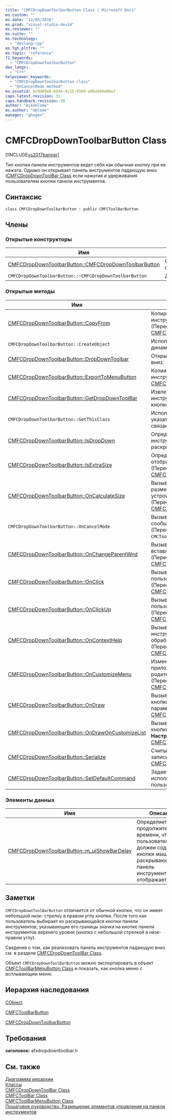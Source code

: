 ```yaml
---
title: "CMFCDropDownToolbarButton Class | Microsoft Docs"
ms.custom: ""
ms.date: "12/05/2016"
ms.prod: "visual-studio-dev14"
ms.reviewer: ""
ms.suite: ""
ms.technology: 
  - "devlang-cpp"
ms.tgt_pltfrm: ""
ms.topic: "reference"
f1_keywords: 
  - "CMFCDropDownToolbarButton"
dev_langs: 
  - "C++"
helpviewer_keywords: 
  - "CMFCDropDownToolbarButton class"
  - "OnCancelMode method"
ms.assetid: bc9d69e6-bd3e-4c15-9368-e80a504a0ba7
caps.latest.revision: 31
caps.handback.revision: 20
author: "mikeblome"
ms.author: "mblome"
manager: "ghogen"
---
```

# CMFCDropDownToolbarButton Class
[!INCLUDE[vs2017banner](../../assembler/inline/includes/vs2017banner.md)]

Тип кнопки панели инструментов ведет себя как обычная кнопку при ее нажата.  Однако он открывает панель инструментов падающую вниз \([CMFCDropDownToolBar Class](../../mfc/reference/cmfcdropdowntoolbar-class.md) если нажатия и удерживания пользователем кнопки панели инструментов.  
  
## Синтаксис  
  
```  
class CMFCDropDownToolbarButton : public CMFCToolBarButton  
```  
  
## Члены  
  
### Открытые конструкторы  
  
|Имя|Описание|  
|---------|--------------|  
|[CMFCDropDownToolbarButton::CMFCDropDownToolbarButton](../Topic/CMFCDropDownToolbarButton::CMFCDropDownToolbarButton.md)|Создает объект `CMFCDropDownToolbarButton`.|  
|`CMFCDropDownToolbarButton::~CMFCDropDownToolbarButton`|Деструктор.|  
  
### Открытые методы  
  
|Имя|Описание|  
|---------|--------------|  
|[CMFCDropDownToolbarButton::CopyFrom](../Topic/CMFCDropDownToolbarButton::CopyFrom.md)|Копирует свойства другой кнопки панели инструментов с текущим кнопке.  \(Переопределяет [CMFCToolBarButton::CopyFrom](../Topic/CMFCToolBarButton::CopyFrom.md)\).|  
|`CMFCDropDownToolbarButton::CreateObject`|Используемый платформой, чтобы создать динамический экземпляр этого типа класса.|  
|[CMFCDropDownToolbarButton::DropDownToolbar](../Topic/CMFCDropDownToolbarButton::DropDownToolbar.md)|Открывает панель инструментов падающую вниз.|  
|[CMFCDropDownToolbarButton::ExportToMenuButton](../Topic/CMFCDropDownToolbarButton::ExportToMenuButton.md)|Копии вставке СМС из кнопок панели инструментов в меню.  \(Переопределяет [CMFCToolBarButton::ExportToMenuButton](../Topic/CMFCToolBarButton::ExportToMenuButton.md)\).|  
|[CMFCDropDownToolbarButton::GetDropDownToolBar](../Topic/CMFCDropDownToolbarButton::GetDropDownToolBar.md)|Извлекает раскрывающаяся панель инструментов, которая сопоставлена с кнопкой.|  
|`CMFCDropDownToolbarButton::GetThisClass`|Используемый платформой для получения указателя на объект [CRuntimeClass](../Topic/CRuntimeClass%20Structure.md), который связан с этим типом класса.|  
|[CMFCDropDownToolbarButton::IsDropDown](../Topic/CMFCDropDownToolbarButton::IsDropDown.md)|Определяет, является ли панель инструментов в данный момент раскрывающаяся открыта.|  
|[CMFCDropDownToolbarButton::IsExtraSize](../Topic/CMFCDropDownToolbarButton::IsExtraSize.md)|Определяет, является ли кнопка может отображаться с расширенной границей.  \(Переопределяет [CMFCToolBarButton::IsExtraSize](../Topic/CMFCToolBarButton::IsExtraSize.md)\).|  
|[CMFCDropDownToolbarButton::OnCalculateSize](../Topic/CMFCDropDownToolbarButton::OnCalculateSize.md)|Вызываемый платформой, чтобы вычислить размер кнопки для указанного контекста устройства и состояния закрепления.  \(Переопределяет [CMFCToolBarButton::OnCalculateSize](../Topic/CMFCToolBarButton::OnCalculateSize.md)\).|  
|`CMFCDropDownToolbarButton::OnCancelMode`|Вызываемый платформой для обработки сообщения [WM\_CANCELMODE](http://msdn.microsoft.com/library/windows/desktop/ms632615).  \(Переопределяет `CMCToolBarButton::OnCancelMode`\).|  
|[CMFCDropDownToolbarButton::OnChangeParentWnd](../Topic/CMFCDropDownToolbarButton::OnChangeParentWnd.md)|Вызываемый платформой, если кнопка будет вставлена в новую панель инструментов.  \(Переопределяет [CMFCToolBarButton::OnChangeParentWnd](../Topic/CMFCToolBarButton::OnChangeParentWnd.md)\).|  
|[CMFCDropDownToolbarButton::OnClick](../Topic/CMFCDropDownToolbarButton::OnClick.md)|Вызываемый платформой, когда пользователь нажимает кнопку мыши.  \(Переопределяет [CMFCToolBarButton::OnClick](../Topic/CMFCToolBarButton::OnClick.md)\).|  
|[CMFCDropDownToolbarButton::OnClickUp](../Topic/CMFCDropDownToolbarButton::OnClickUp.md)|Вызываемый платформой, когда пользователь освобождает кнопки мыши.  \(Переопределяет [CMFCToolBarButton::OnClickUp](../Topic/CMFCToolBarButton::OnClickUp.md)\).|  
|[CMFCDropDownToolbarButton::OnContextHelp](../Topic/CMFCDropDownToolbarButton::OnContextHelp.md)|Вызываемый платформой если панель инструментов `WM_HELPHITTEST` родителя обрабатывающий сообщение.  \(Переопределяет [CMFCToolBarButton::OnContextHelp](../Topic/CMFCToolBarButton::OnContextHelp.md)\).|  
|[CMFCDropDownToolbarButton::OnCustomizeMenu](../Topic/CMFCDropDownToolbarButton::OnCustomizeMenu.md)|Изменяет предоставленный меню, когда приложение отображает контекстное меню в родительской панели инструментов.  \(Переопределяет [CMFCToolBarButton::OnCustomizeMenu](../Topic/CMFCToolBarButton::OnCustomizeMenu.md)\).|  
|[CMFCDropDownToolbarButton::OnDraw](../Topic/CMFCDropDownToolbarButton::OnDraw.md)|Вызываемый платформой для рисования кнопки с помощью указанных стилей и параметров.  \(Переопределяет [CMFCToolBarButton::OnDraw](../Topic/CMFCToolBarButton::OnDraw.md)\).|  
|[CMFCDropDownToolbarButton::OnDrawOnCustomizeList](../Topic/CMFCDropDownToolbarButton::OnDrawOnCustomizeList.md)|Вызываемый платформой для рисования кнопки на панели **Команды** диалогового окна **Настроить**.  \(Переопределяет [CMFCToolBarButton::OnDrawOnCustomizeList](../Topic/CMFCToolBarButton::OnDrawOnCustomizeList.md)\).|  
|[CMFCDropDownToolbarButton::Serialize](../Topic/CMFCDropDownToolbarButton::Serialize.md)|Считывает этот объект из архива или записывает его в архив.  \(Переопределяет [CMFCToolBarButton::Serialize](../Topic/CMFCToolBarButton::Serialize.md)\).|  
|[CMFCDropDownToolbarButton::SetDefaultCommand](../Topic/CMFCDropDownToolbarButton::SetDefaultCommand.md)|Задает команду, которую инфраструктура использует по умолчанию, когда пользователь нажимает кнопку.|  
  
### Элементы данных  
  
|Имя|Описание|  
|---------|--------------|  
|[CMFCDropDownToolbarButton::m\_uiShowBarDelay](../Topic/CMFCDropDownToolbarButton::m_uiShowBarDelay.md)|Определяет продолжительность времени, что пользователь должен содержать кнопки мыши до раскрывающаяся панель инструментов отображается.|  
  
## Заметки  
 `CMFCDropDownToolBarButton` отличается от обычной кнопки, что он имеет небольшой низк\- стрелку в правом углу кнопки.  После того как пользователь выбирает из раскрывающейся кнопки панели инструментов, указывающие его границы значка на кнопке панели инструментов верхнего уровня \(кнопка с небольшой стрелкой в низк\- правом углу\).  
  
 Сведения о том, как реализовать панель инструментов падающую вниз см. в разделе [CMFCDropDownToolBar Class](../../mfc/reference/cmfcdropdowntoolbar-class.md).  
  
 Объект `CMFCDropDownToolBarButton` можно экспортировать в объект [CMFCToolBarMenuButton Class](../../mfc/reference/cmfctoolbarmenubutton-class.md) и показать, как кнопка меню с всплывающим меню.  
  
## Иерархия наследования  
 [CObject](../Topic/CObject%20Class.md)  
  
 [CMFCToolBarButton](../../mfc/reference/cmfctoolbarbutton-class.md)  
  
 [CMFCDropDownToolbarButton](../../mfc/reference/cmfcdropdowntoolbarbutton-class.md)  
  
## Требования  
 **заголовок:**  afxdropdowntoolbar.h  
  
## См. также  
 [Диаграмма иерархии](../../mfc/hierarchy-chart.md)   
 [Классы](../Topic/MFC%20Classes.md)   
 [CMFCDropDownToolBar Class](../../mfc/reference/cmfcdropdowntoolbar-class.md)   
 [CMFCToolBar Class](../../mfc/reference/cmfctoolbar-class.md)   
 [CMFCToolBarMenuButton Class](../../mfc/reference/cmfctoolbarmenubutton-class.md)   
 [Пошаговое руководство. Размещение элементов управления на панели инструментов](../../mfc/walkthrough-putting-controls-on-toolbars.md)